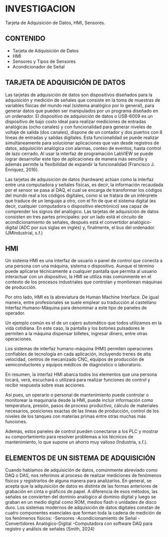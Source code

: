 # INVESTIGACION
Tarjeta de Adquisición de Datos, HMI, Sensores.
## CONTENIDO
- Tarjeta de Adquisición de Datos
- HMI
- Sensores y Tipos de Sensores
- Acondicionador de Señal


## TARJETA DE ADQUISICIÓN DE DATOS
Las tarjetas de adquisición de datos son dispositivos diseñados para la adquisición y medición de señales que consiste en la toma de muestras de variables físicas del mundo real (sistema analógico por lo general), para generar datos que pueden ser manipulados por un programa diseñado en un ordenador. El dispositivo de adquisición de datos o USB-6009 es un dispositivo de bajo costo ideal para realizar mediciones de entradas analógicas (ocho canales) y con funcionalidad para generar niveles de voltaje de salida (dos canales), dispone de un contador y dos puertos con 8 líneas de entradas y salidas digitales. Esta funcionalidad se puede realizar simultáneamente para solucionar aplicaciones que van desde registros de datos, adquisición analógica con alarmas, conteo de eventos, hasta control de lazo cerrado. Al usar la interfaz de programación LabVIEW se puede lograr desarrollar este tipo de aplicaciones de manera más sencilla y además permite la flexibilidad de expandir la funcionalidad (Francisco J. Enríquez, 2016).

Las tarjetas de adquisición de datos (hardware) actúan como la interfaz entre una computadora y señales físicas, es decir, la información recaudada por el sensor se pasa al DAQ, el cual se encarga de transformar los códigos del mundo real a los códigos digitales, como si se tratara de un intérprete que traduce de un lenguaje a otro, con el fin de que el sistema digital (es decir, cualquier computadora o dispositivo electrónico) sea capaz de comprender los signos del analógico. Las tarjetas de adquisición de datos consisten en tres partes principales: por un lado está el circuito de acondicionamiento de señales, después está el convertidor analógico-digital (ADC por sus siglas en inglés) y, finalmente, el bus del ordenador. (JMIndustrial, s.f.)


## HMI
Un sistema HMI es una interfaz de usuario o panel de control que conecta a una persona con una máquina, sistema o dispositivo. Aunque el término puede aplicarse técnicamente a cualquier pantalla que permita al usuario interactuar con un dispositivo, la HMI se utiliza más comúnmente en el contexto de los procesos industriales que controlan y monitorean máquinas de producción.

Por otro lado, HMI es la abreviatura de Human Machine Interface. De igual manera, entre profesionales se suele emplear su traducción al castellano Interfaz Humano-Máquina para denominar a este tipo de paneles de operador.

Un ejemplo común es el de un cajero automático que todos utilizamos en la vida cotidiana. En este caso, la pantalla y los botones pulsadores le permiten a la máquina dispensar billetes, ingresar dinero, entre otras operaciones.

Los sistemas de interfaz humano-máquina (HMI) permiten operaciones confiables de tecnología en cada aplicación, incluyendo trenes de alta velocidad, centros de mecanizado CNC, equipos de producción de semiconductores y equipos médicos de diagnóstico o laboratorio.

En resumen, la interfaz HMI abarca todos los elementos que una persona tocará, verá, escuchará o utilizará para realizar funciones de control y recibir respuesta sobre esas acciones.

Así pues, un operario o personal de mantenimiento puede controlar o monitorear la maquinaria desde la HMI, puede incluir información como temperatura, presión, pasos de proceso productivo, cálculo de materiales necesarios, posiciones exactas de las líneas de producción, control de los niveles de los tanques con materias primas entre otras muchas más funciones.

Además, estos paneles de control pueden conectarse a los PLC y mostrar su comportamiento para resolver problemas a los técnicos de mantenimiento, lo que supone un ahorro muy valioso (Industria, s.f.).


## ELEMENTOS DE UN SISTEMA DE ADQUISICIÓN
Cuando hablamos de adquisición de datos, comúnmente abreviado como DAQ o DAS, nos referimos al proceso de realizar mediciones de fenómenos físicos y registrarlos de alguna manera para analizarlos.
En general, se acepta que la adquisición de datos es distinta de las formas anteriores de grabación en cinta o gráficos de papel.
A diferencia de esos métodos, las señales se convierten del dominio analógico al dominio digital y luego se graban en un medio digital como ROM, medios flash o unidades de disco duro.
Los sistemas modernos de adquisición de datos digitales constan de cuatro componentes esenciales que forman toda la cadena de medición de los fenómenos físicos:
-Sensores
-Acondicionamiento de Señal
-Convertidores Analógico-Digital
-Computadora con software DAQ para registro y análisis de señales (Smith, 2024)


